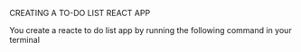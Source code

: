 CREATING A TO-DO LIST REACT APP

You create a reacte to do list app by running the following command in your terminal